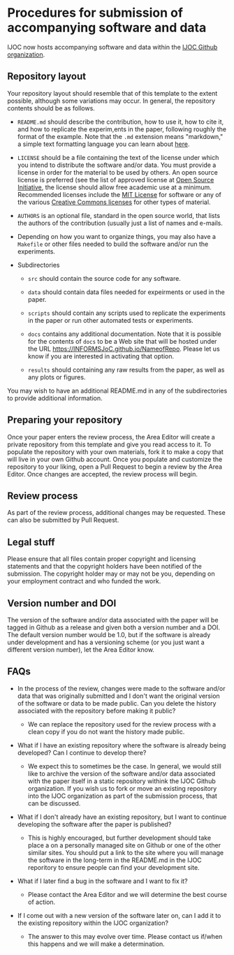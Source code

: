 # Procedures for submission of accompanying software and data

IJOC now hosts accompanying software and data within the [IJOC Github
organization](https://github.com/INFORMSJoC).

## Repository layout

Your repository layout should resemble that of this template to the extent
possible, although some variations may occur. In general, the repository
contents should be as follows.

 * `README.md` should describe the contribution, how to use it, how to cite
   it, and how to replicate the experim,ents in the paper, following roughly
   the format of the example. Note that the `.md` extension means "markdown,"
   a simple text formatting language you can learn about
   [here](https://guides.github.com/features/mastering-markdown/).
   
 * `LICENSE` should be a file containing the text of the license under which
   you intend to distribute the software and/or data. You must provide a
   license in order for the material to be used by others. An open source
   license is preferred (see the list of approved license at [Open Source
   Initiative](https://opensource.org/licenses), the license should allow free
   academic use at a minimum. Recommended licenses include the [MIT
   License](https://opensource.org/licenses/MIT) for software or any of the
   various [Creative Commons licenses](https://creativecommons.org/licenses/)
   for other types of material.

 * `AUTHORS` is an optional file, standard in the open source world, that
   lists the authors of the contribution (usually just a list of names and
   e-mails.

 * Depending on how you want to organize things, you may also have a
   `Makefile` or other files needed to build the software and/or run the
   experiments.

 * Subdirectories

   * `src` should contain the source code for any software.

   * `data` should contain data files needed for expeirments or used in the
     paper.
     
   * `scripts` should contain any scripts used to replicate the experiments in
     the paper or run other automated tests or experiments.

   * `docs` contains any additional documentation. Note that it is possible for
      the contents of `docs` to be a Web site that will be hosted under the
      URL https://INFORMSJoC.github.io/NameofRepo. Please let us know if you
      are interested in activating that option.

   * `results` should containing any raw results from the paper, as well as
     any plots or figures.

You may wish to have an additional README.md in any of the subdirectories to
provide additional information.

## Preparing your repository

Once your paper enters the review process, the Area Editor will create a
private repository from this template and give you read access to it. To
populate the repository with your own materials, fork it to make a copy that
will live in your own Github account. Once you populate and customize the
repository to your liking, open a Pull Request to begin a review by the Area
Editor. Once changes are accepted, the review process will begin.


## Review process 

As part of the review process, additional changes may be requested. These can
also be submitted by Pull Request.

## Legal stuff

Please ensure that all files contain proper copyright and licensing statements
and that the copyright holders have been notified of the submission. The
copyright holder may or may not be you, depending on your employment contract
and who funded the work.

## Version number and DOI

The version of the software and/or data associated with the paper will be
tagged in Github as a release and given both a version number and a DOI. The
default version number would be 1.0, but if the software is already under
development and has a versioning scheme (or you just want a different version
number), let the Area Editor know.

## FAQs

 * In the process of the review, changes were made to the software and/or
 data that was originally submitted and I don't want the original version of
 the software or data to be made public. Can you delete the history associated
 with the repository before making it public?

   * We can replace the repository used for the review process with a clean
     copy if you do not want the history made public.

 * What if I have an existing repository where the software is already being
   developed? Can I continue to develop there?

   * We expect this to sometimes be the case. In general, we would still like
     to archive the version of the software and/or data associated with the
     paper itself in a static repository withink the IJOC Github organization.
     If you wish us to fork or move an existing repository into the IJOC
     organization as part of the submission process, that can be discussed.

 * What if I don't already have an existing repository, but I want to continue
   developing the software after the paper is published?

   * This is highly encouraged, but further development should take place a on
     a personally managed site on Github or one of the other similar sites.
     You should put a link to the site where you will manage the software in
     the long-term in the README.md in the IJOC reporitory to ensure people
     can find your development site.

 * What if I later find a bug in the software and I want to fix it?

   * Please contact the Area Editor and we will determine the best course of
     action.

 * If I come out with a new version of the software later on, can I add it to
   the existing repository within the IJOC organization?

   * The answer to this may evolve over time. Please contact us if/when this
     happens and we will make a determination.